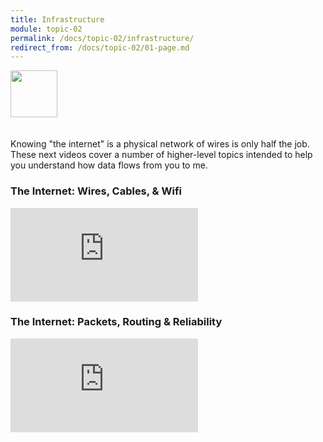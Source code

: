 ```yaml
---
title: Infrastructure
module: topic-02
permalink: /docs/topic-02/infrastructure/
redirect_from: /docs/topic-02/01-page.md
---
```


<img src="./../../../img/arrow-divider.svg" style="width: 75px; border: none; margin: 0px 0 20px 0" />

Knowing "the internet" is a physical network of wires is only half the job. These next videos cover a number of higher-level topics intended to help you understand how data flows from you to me.

### The Internet: Wires, Cables, & Wifi

<div class="embed-responsive embed-responsive-16by9"><iframe class="embed-responsive-item" src="https://www.youtube.com/embed/ZhEf7e4kopM" frameborder="0" allowfullscreen></iframe></div>

### The Internet: Packets, Routing & Reliability

<div class="embed-responsive embed-responsive-16by9"><iframe class="embed-responsive-item" src="https://www.youtube.com/embed/AYdF7b3nMto" frameborder="0" allowfullscreen></iframe></div>
